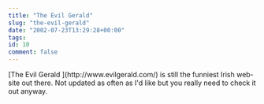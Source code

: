 ```yaml
---
title: "The Evil Gerald"
slug: "the-evil-gerald"
date: "2002-07-23T13:29:28+00:00"
tags:
id: 10
comment: false
---
```


<div style="clear:both;"></div>[The Evil Gerald ](http://www.evilgerald.com/) is still the funniest Irish web-site out there. Not updated as often as I'd like but you really need to check it out anyway.<div style="clear:both; padding-bottom: 0.25em;"></div>
